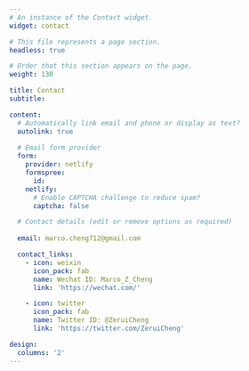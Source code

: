 ```yaml
---
# An instance of the Contact widget.
widget: contact

# This file represents a page section.
headless: true

# Order that this section appears on the page.
weight: 130

title: Contact
subtitle:

content:
  # Automatically link email and phone or display as text?
  autolink: true
  
  # Email form provider
  form:
    provider: netlify
    formspree:
      id:
    netlify:
      # Enable CAPTCHA challenge to reduce spam?
      captcha: false

  # Contact details (edit or remove options as required)
  
  email: marco.cheng712@gmail.com

  contact_links:
    - icon: weixin
      icon_pack: fab
      name: Wechat ID: Marco_Z_Cheng
      link: 'https://wechat.com/'

    - icon: twitter
      icon_pack: fab
      name: Twitter ID: @ZeruiCheng
      link: 'https://twitter.com/ZeruiCheng'

design:
  columns: '2'
---
```

